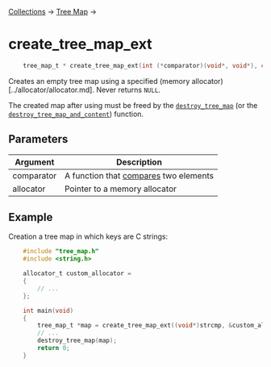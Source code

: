 [Collections](../collections.md) &rarr; [Tree Map](tree_map.md) &rarr;

# create_tree_map_ext

```c
    tree_map_t * create_tree_map_ext(int (*comparator)(void*, void*), const allocator_t *allocator);
```

Creates an empty tree map using a specified (memory allocator)[../allocator/allocator.md]. Never returns `NULL`.

The created map after using must be freed by the [`destroy_tree_map`](destroy_tree_map.md) (or the [`destroy_tree_map_and_content`](destroy_tree_map_and_content.md)) function.

## Parameters

Argument|Description
--------|-----------
comparator|A function that [compares](../comparator.md) two elements
allocator|Pointer to a memory allocator

## Example

Creation a tree map in which keys are C strings:

```c
    #include "tree_map.h"
    #include <string.h>

    allocator_t custom_allocator = 
    {
        // ...
    };

    int main(void)
    {
        tree_map_t *map = create_tree_map_ext((void*)strcmp, &custom_allocator);
        // ...
        destroy_tree_map(map);
        return 0;
    }
```
